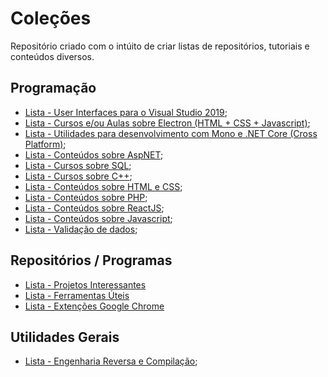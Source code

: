 # Coleções

Repositório criado com o intúito de criar listas de repositórios, tutoriais e conteúdos diversos.

## Programação

- [Lista - User Interfaces para o Visual Studio 2019](programacao/UIsVisualStudio.md);
- [Lista - Cursos e/ou Aulas sobre Electron (HTML + CSS + Javascript)](programacao/cursosAulas_electron.md);
- [Lista - Utilidades para desenvolvimento com Mono e .NET Core (Cross Platform)](programacao/utilidadesMono.md);
- [Lista - Conteúdos sobre AspNET](programacao/aspNET.md);
- [Lista - Cursos sobre SQL](programacao/sql.md);
- [Lista - Cursos sobre C++](programacao/cpp.md);
- [Lista - Conteúdos sobre HTML e CSS](programacao/html_css.md);
- [Lista - Conteúdos sobre PHP](programacao/php.md);
- [Lista - Conteúdos sobre ReactJS](programacao/ReactJS.md);
- [Lista - Conteúdos sobre Javascript](programacao/javascript.md);
- [Lista - Validação de dados](programacao/validacao.md);

## Repositórios / Programas

- [Lista - Projetos Interessantes](repositorios/projetosInteressantes.md)
- [Lista - Ferramentas Úteis](softwares/ferramentas_uteis.md)
- [Lista - Extenções Google Chrome](softwares/extencoesgoogle.md)

## Utilidades Gerais

- [Lista - Engenharia Reversa e Compilação](programacao/compilacaoEngenhariaReversa.md);

